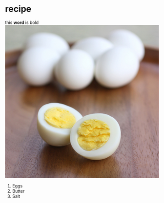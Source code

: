 # recipe
this **<b>word</b>** is bold
![recipe](recipe.jpg)
<ol>
  <li>Eggs</li>
  <li>Butter</li>
  <li>Salt</li>
</ol>